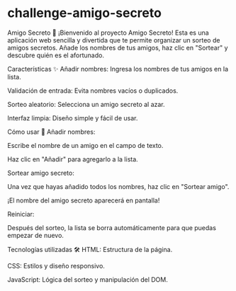 # challenge-amigo-secreto

Amigo Secreto 🎁
¡Bienvenido al proyecto Amigo Secreto! Esta es una aplicación web sencilla y divertida que te permite organizar un sorteo de amigos secretos. Añade los nombres de tus amigos, haz clic en "Sortear" y descubre quién es el afortunado.

Características ✨
Añadir nombres: Ingresa los nombres de tus amigos en la lista.

Validación de entrada: Evita nombres vacíos o duplicados.

Sorteo aleatorio: Selecciona un amigo secreto al azar.

Interfaz limpia: Diseño simple y fácil de usar.

Cómo usar 🚀
Añadir nombres:

Escribe el nombre de un amigo en el campo de texto.

Haz clic en "Añadir" para agregarlo a la lista.

Sortear amigo secreto:

Una vez que hayas añadido todos los nombres, haz clic en "Sortear amigo".

¡El nombre del amigo secreto aparecerá en pantalla!

Reiniciar:

Después del sorteo, la lista se borra automáticamente para que puedas empezar de nuevo.

Tecnologías utilizadas 🛠️
HTML: Estructura de la página.

CSS: Estilos y diseño responsivo.

JavaScript: Lógica del sorteo y manipulación del DOM.
